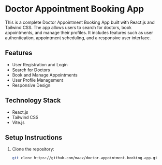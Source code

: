 # Doctor Appointment Booking App

This is a complete Doctor Appointment Booking App built with React.js and Tailwind CSS. The app allows users to search for doctors, book appointments, and manage their profiles. It includes features such as user authentication, appointment scheduling, and a responsive user interface.

## Features

- User Registration and Login
- Search for Doctors
- Book and Manage Appointments
- User Profile Management
- Responsive Design

## Technology Stack

- React.js
- Tailwind CSS
- Vite.js

## Setup Instructions

1. Clone the repository:
   ```bash
   git clone https://github.com/maaz/doctor-appointment-booking-app.git
   ```
